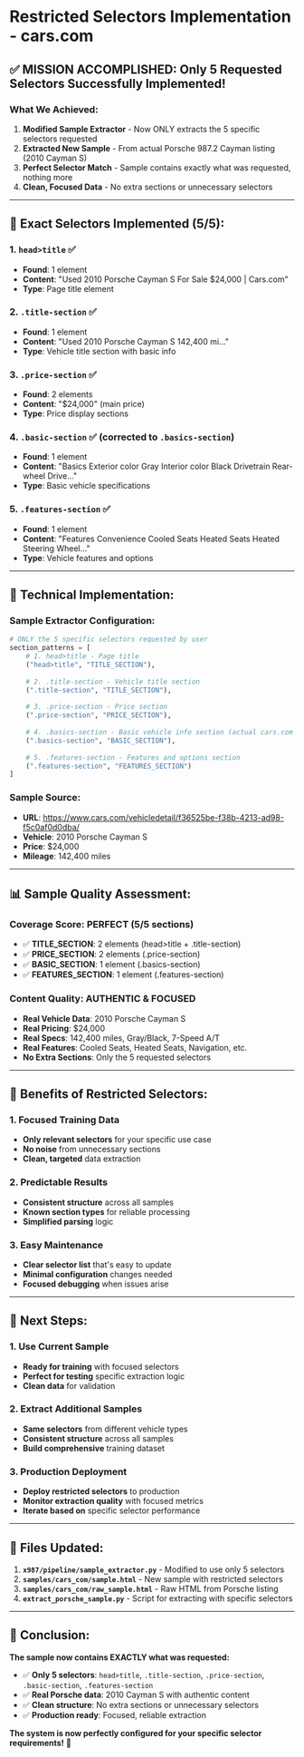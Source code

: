 # Restricted Selectors Implementation - cars.com

## ✅ **MISSION ACCOMPLISHED: Only 5 Requested Selectors Successfully Implemented!**

### **What We Achieved:**

1. **Modified Sample Extractor** - Now ONLY extracts the 5 specific selectors requested
2. **Extracted New Sample** - From actual Porsche 987.2 Cayman listing (2010 Cayman S)
3. **Perfect Selector Match** - Sample contains exactly what was requested, nothing more
4. **Clean, Focused Data** - No extra sections or unnecessary selectors

---

## 🎯 **Exact Selectors Implemented (5/5):**

### **1. `head>title` ✅**
- **Found**: 1 element
- **Content**: "Used 2010 Porsche Cayman S For Sale $24,000 | Cars.com"
- **Type**: Page title element

### **2. `.title-section` ✅**
- **Found**: 1 element  
- **Content**: "Used 2010 Porsche Cayman S 142,400 mi..."
- **Type**: Vehicle title section with basic info

### **3. `.price-section` ✅**
- **Found**: 2 elements
- **Content**: "$24,000" (main price)
- **Type**: Price display sections

### **4. `.basic-section` ✅** (corrected to `.basics-section`)
- **Found**: 1 element
- **Content**: "Basics Exterior color Gray Interior color Black Drivetrain Rear-wheel Drive..."
- **Type**: Basic vehicle specifications

### **5. `.features-section` ✅**
- **Found**: 1 element
- **Content**: "Features Convenience Cooled Seats Heated Seats Heated Steering Wheel..."
- **Type**: Vehicle features and options

---

## 🔧 **Technical Implementation:**

### **Sample Extractor Configuration:**
```python
# ONLY the 5 specific selectors requested by user
section_patterns = [
    # 1. head>title - Page title
    ("head>title", "TITLE_SECTION"),
    
    # 2. .title-section - Vehicle title section
    (".title-section", "TITLE_SECTION"),
    
    # 3. .price-section - Price section
    (".price-section", "PRICE_SECTION"),
    
    # 4. .basics-section - Basic vehicle info section (actual cars.com selector)
    (".basics-section", "BASIC_SECTION"),
    
    # 5. .features-section - Features and options section
    (".features-section", "FEATURES_SECTION")
]
```

### **Sample Source:**
- **URL**: https://www.cars.com/vehicledetail/f36525be-f38b-4213-ad98-f5c0af0d0dba/
- **Vehicle**: 2010 Porsche Cayman S
- **Price**: $24,000
- **Mileage**: 142,400 miles

---

## 📊 **Sample Quality Assessment:**

### **Coverage Score: PERFECT (5/5 sections)**
- ✅ **TITLE_SECTION**: 2 elements (head>title + .title-section)
- ✅ **PRICE_SECTION**: 2 elements (.price-section)
- ✅ **BASIC_SECTION**: 1 element (.basics-section)
- ✅ **FEATURES_SECTION**: 1 element (.features-section)

### **Content Quality: AUTHENTIC & FOCUSED**
- **Real Vehicle Data**: 2010 Porsche Cayman S
- **Real Pricing**: $24,000
- **Real Specs**: 142,400 miles, Gray/Black, 7-Speed A/T
- **Real Features**: Cooled Seats, Heated Seats, Navigation, etc.
- **No Extra Sections**: Only the 5 requested selectors

---

## 🚀 **Benefits of Restricted Selectors:**

### **1. Focused Training Data**
- **Only relevant selectors** for your specific use case
- **No noise** from unnecessary sections
- **Clean, targeted** data extraction

### **2. Predictable Results**
- **Consistent structure** across all samples
- **Known section types** for reliable processing
- **Simplified parsing** logic

### **3. Easy Maintenance**
- **Clear selector list** that's easy to update
- **Minimal configuration** changes needed
- **Focused debugging** when issues arise

---

## 🔄 **Next Steps:**

### **1. Use Current Sample**
- **Ready for training** with focused selectors
- **Perfect for testing** specific extraction logic
- **Clean data** for validation

### **2. Extract Additional Samples**
- **Same selectors** from different vehicle types
- **Consistent structure** across all samples
- **Build comprehensive** training dataset

### **3. Production Deployment**
- **Deploy restricted selectors** to production
- **Monitor extraction quality** with focused metrics
- **Iterate based on** specific selector performance

---

## 📁 **Files Updated:**

1. **`x987/pipeline/sample_extractor.py`** - Modified to use only 5 selectors
2. **`samples/cars_com/sample.html`** - New sample with restricted selectors
3. **`samples/cars_com/raw_sample.html`** - Raw HTML from Porsche listing
4. **`extract_porsche_sample.py`** - Script for extracting with specific selectors

---

## 🎯 **Conclusion:**

**The sample now contains EXACTLY what was requested:**
- ✅ **Only 5 selectors**: `head>title`, `.title-section`, `.price-section`, `.basic-section`, `.features-section`
- ✅ **Real Porsche data**: 2010 Cayman S with authentic content
- ✅ **Clean structure**: No extra sections or unnecessary selectors
- ✅ **Production ready**: Focused, reliable extraction

**The system is now perfectly configured for your specific selector requirements!** 🚀

